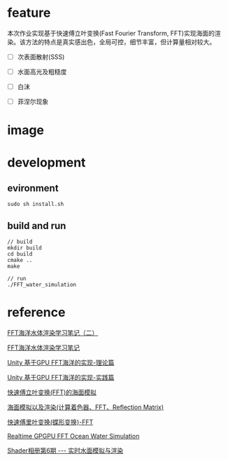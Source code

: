 # feature
本次作业实现基于快速傅立叶变换(Fast Fourier Transform, FFT)实现海面的渲染。该方法的特点是真实感出色，全局可控，细节丰富，但计算量相对较大。

- [ ] 次表面散射(SSS)

- [ ] 水面高光及粗糙度

- [ ] 白沫

- [ ] 菲涅尔现象


# image


# development
## evironment
```
sudo sh install.sh
```

## build and run
```
// build
mkdir build 
cd build
cmake ..
make

// run
./FFT_water_simulation
```

# reference
[FFT海洋水体渲染学习笔记（二）](https://zhuanlan.zhihu.com/p/335946333)

[FFT海洋水体渲染学习笔记](https://zhuanlan.zhihu.com/p/335045713)

[Unity 基于GPU FFT海洋的实现-理论篇](https://zhuanlan.zhihu.com/p/95482541)

[Unity 基于GPU FFT海洋的实现-实践篇](https://zhuanlan.zhihu.com/p/96811613)

[快速傅立叶变换(FFT)的海面模拟](https://blog.csdn.net/qq_39300235/article/details/103582460)

[海面模拟以及渲染(计算着色器、FFT、Reflection Matrix)](https://blog.csdn.net/xiewenzhao123/article/details/79111004)

[快速傅里叶变换(蝶形变换)-FFT](https://zhuanlan.zhihu.com/p/374489378)

[Realtime GPGPU FFT Ocean Water Simulation](https://tore.tuhh.de/bitstream/11420/1439/1/GPGPU_FFT_Ocean_Simulation.pdf)

[Shader相册第6期 --- 实时水面模拟与渲染](https://zhuanlan.zhihu.com/p/31670275)
